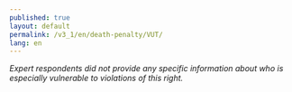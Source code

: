 ```yaml
---
published: true
layout: default
permalink: /v3_1/en/death-penalty/VUT/
lang: en
---
```

_Expert respondents did not provide any specific information about who is especially vulnerable to violations of this right._

